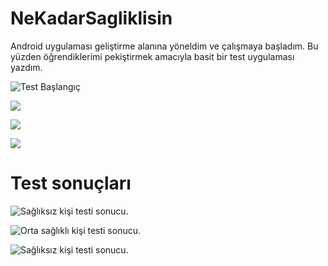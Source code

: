 # NeKadarSagliklisin
Android uygulaması geliştirme alanına yöneldim ve çalışmaya başladım.
Bu yüzden öğrendiklerimi pekiştirmek amacıyla basit bir test uygulaması yazdım.

![Test Başlangıç](/nekadarappimages/images1.JPG)

![ ](/nekadarappimages/images.JPG)

![ ](/nekadarappimages/images2.JPG)

![ ](/nekadarappimages/images3.JPG)

# Test sonuçları

![Sağlıksız kişi testi sonucu.](/nekadarappimages/images4.JPG)

![Orta sağlıklı kişi testi sonucu.](/nekadarappimages/images5.JPG)

![Sağlıksız kişi testi sonucu.](/nekadarappimages/images6.JPG)

